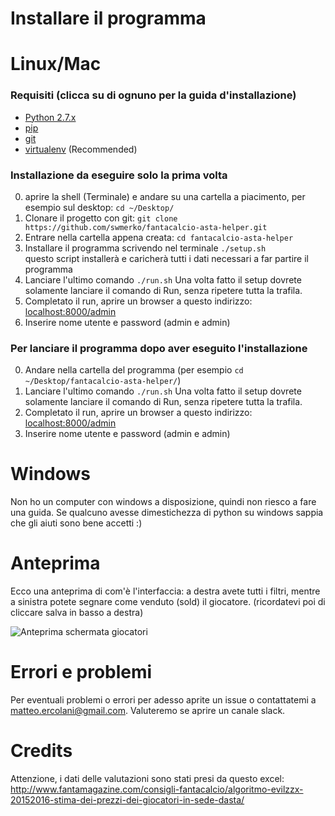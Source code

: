 # Installare il programma

# Linux/Mac
### Requisiti (clicca su di ognuno per la guida d'installazione)
- [Python 2.7.x](http://docs.python-guide.org/en/latest/starting/installation/)
- [pip](https://pip.pypa.io/en/stable/installing/)
- [git](https://git-scm.com/book/en/v2/Getting-Started-Installing-Git)
- [virtualenv](https://virtualenv.pypa.io/en/stable/installation/) (Recommended)

### Installazione da eseguire solo la prima volta
0. aprire la shell (Terminale) e andare su una cartella a piacimento, per esempio sul desktop: `cd ~/Desktop/`
1. Clonare il progetto con git: `git clone https://github.com/swmerko/fantacalcio-asta-helper.git`
2. Entrare nella cartella appena creata: `cd fantacalcio-asta-helper`
3. Installare il programma scrivendo nel terminale `./setup.sh`  
   questo script installerà e caricherà tutti i dati necessari a far partire il programma
4. Lanciare l'ultimo comando `./run.sh`
    Una volta fatto il setup dovrete solamente lanciare il comando di Run, senza ripetere tutta la trafila.
5. Completato il run, aprire un browser a questo indirizzo: [localhost:8000/admin](http://localhost:8000/admin)
6. Inserire nome utente e password (admin e admin)

### Per lanciare il programma dopo aver eseguito l'installazione
0. Andare nella cartella del programma (per esempio `cd ~/Desktop/fantacalcio-asta-helper/`)
1. Lanciare l'ultimo comando `./run.sh`
    Una volta fatto il setup dovrete solamente lanciare il comando di Run, senza ripetere tutta la trafila.
2. Completato il run, aprire un browser a questo indirizzo: [localhost:8000/admin](http://localhost:8000/admin)
3. Inserire nome utente e password (admin e admin)


# Windows
Non ho un computer con windows a disposizione, quindi non riesco a fare una guida. Se qualcuno avesse dimestichezza di python su windows sappia che gli aiuti sono bene accetti :)

# Anteprima
Ecco una anteprima di com'è l'interfaccia: a destra avete tutti i filtri, mentre a sinistra potete segnare come venduto (sold) il giocatore. (ricordatevi poi di cliccare salva in basso a destra)

![Anteprima schermata giocatori](https://s13.postimg.org/wmewp6g0n/Schermata_2016_08_27_alle_16_52_10.png)

# Errori e problemi
Per eventuali problemi o errori per adesso aprite un issue o contattatemi a matteo.ercolani@gmail.com. Valuteremo se aprire un canale slack.

# Credits
Attenzione, i dati delle valutazioni sono stati presi da questo excel: [http://www.fantamagazine.com/consigli-fantacalcio/algoritmo-evilzzx-20152016-stima-dei-prezzi-dei-giocatori-in-sede-dasta/
](http://www.fantamagazine.com/consigli-fantacalcio/algoritmo-evilzzx-20152016-stima-dei-prezzi-dei-giocatori-in-sede-dasta/
)